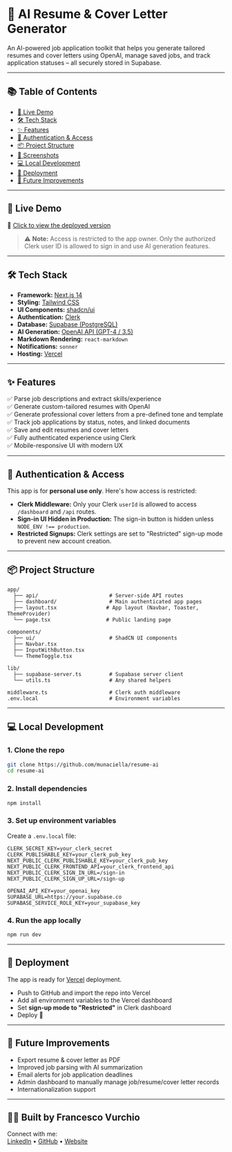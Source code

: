 # 📄 AI Resume & Cover Letter Generator

An AI-powered job application toolkit that helps you generate tailored resumes and cover letters using OpenAI, manage saved jobs, and track application statuses – all securely stored in Supabase.

---

## 📚 Table of Contents

- [🚀 Live Demo](#-live-demo)
- [🛠 Tech Stack](#-tech-stack)
- [✨ Features](#-features)
- [🔐 Authentication & Access](#-authentication--access)
- [📦 Project Structure](#-project-structure)
- [📸 Screenshots](#-screenshots)
- [💻 Local Development](#-local-development)
- [🚀 Deployment](#-deployment)
- [🧠 Future Improvements](#-future-improvements)

---

## 🚀 Live Demo

🔗 [Click to view the deployed version](https://applywise-one.vercel.app/)

> ⚠️ **Note:** Access is restricted to the app owner. Only the authorized Clerk user ID is allowed to sign in and use AI generation features.

---

## 🛠 Tech Stack

- **Framework:** [Next.js 14](https://nextjs.org/)
- **Styling:** [Tailwind CSS](https://tailwindcss.com/)
- **UI Components:** [shadcn/ui](https://ui.shadcn.dev/)
- **Authentication:** [Clerk](https://clerk.com/)
- **Database:** [Supabase (PostgreSQL)](https://supabase.com/)
- **AI Generation:** [OpenAI API (GPT-4 / 3.5)](https://platform.openai.com/)
- **Markdown Rendering:** `react-markdown`
- **Notifications:** `sonner`
- **Hosting:** [Vercel](https://vercel.com/)

---

## ✨ Features

✅ Parse job descriptions and extract skills/experience  
✅ Generate custom-tailored resumes with OpenAI  
✅ Generate professional cover letters from a pre-defined tone and template  
✅ Track job applications by status, notes, and linked documents  
✅ Save and edit resumes and cover letters  
✅ Fully authenticated experience using Clerk  
✅ Mobile-responsive UI with modern UX  

---

## 🔐 Authentication & Access

This app is for **personal use only**. Here's how access is restricted:

- **Clerk Middleware:** Only your Clerk `userId` is allowed to access `/dashboard` and `/api` routes.
- **Sign-in UI Hidden in Production:** The sign-in button is hidden unless `NODE_ENV !== production`.
- **Restricted Signups:** Clerk settings are set to "Restricted" sign-up mode to prevent new account creation.

---

## 📦 Project Structure

```
app/
  ├── api/                       # Server-side API routes
  ├── dashboard/                 # Main authenticated app pages
  ├── layout.tsx                # App layout (Navbar, Toaster, ThemeProvider)
  └── page.tsx                  # Public landing page

components/
  ├── ui/                        # ShadCN UI components
  ├── Navbar.tsx
  ├── InputWithButton.tsx
  └── ThemeToggle.tsx

lib/
  ├── supabase-server.ts         # Supabase server client
  └── utils.ts                   # Any shared helpers

middleware.ts                    # Clerk auth middleware
.env.local                       # Environment variables
```

---

## 💻 Local Development

### 1. Clone the repo
```bash
git clone https://github.com/munaciella/resume-ai
cd resume-ai
```

### 2. Install dependencies
```bash
npm install
```

### 3. Set up environment variables

Create a `.env.local` file:

```env
CLERK_SECRET_KEY=your_clerk_secret
CLERK_PUBLISHABLE_KEY=your_clerk_pub_key
NEXT_PUBLIC_CLERK_PUBLISHABLE_KEY=your_clerk_pub_key
NEXT_PUBLIC_CLERK_FRONTEND_API=your_clerk_frontend_api
NEXT_PUBLIC_CLERK_SIGN_IN_URL=/sign-in
NEXT_PUBLIC_CLERK_SIGN_UP_URL=/sign-up

OPENAI_API_KEY=your_openai_key
SUPABASE_URL=https://your.supabase.co
SUPABASE_SERVICE_ROLE_KEY=your_supabase_key
```

### 4. Run the app locally
```bash
npm run dev
```

---

## 🚀 Deployment

The app is ready for [Vercel](https://vercel.com) deployment.

- Push to GitHub and import the repo into Vercel
- Add all environment variables to the Vercel dashboard
- Set **sign-up mode to "Restricted"** in Clerk dashboard
- Deploy 🚀

---

## 🧠 Future Improvements

- Export resume & cover letter as PDF
- Improved job parsing with AI summarization
- Email alerts for job application deadlines
- Admin dashboard to manually manage job/resume/cover letter records
- Internationalization support

---

## 🧑‍💻 Built by Francesco Vurchio

Connect with me:  
[LinkedIn](https://linkedin.com/in/francesco-vurchio) • [GitHub](https://github.com/munaciella) • [Website](https://francescovurchio-dev.netlify.app/)
